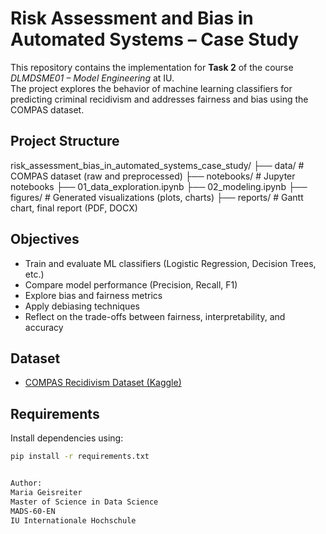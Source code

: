 # Risk Assessment and Bias in Automated Systems – Case Study

This repository contains the implementation for **Task 2** of the course _DLMDSME01 – Model Engineering_ at IU.  
The project explores the behavior of machine learning classifiers for predicting criminal recidivism and addresses fairness and bias using the COMPAS dataset.

## Project Structure

risk_assessment_bias_in_automated_systems_case_study/ 
├── data/ # COMPAS dataset (raw and preprocessed) 
├── notebooks/ # Jupyter notebooks 
    ├── 01_data_exploration.ipynb 
    ├── 02_modeling.ipynb 
├── figures/ # Generated visualizations (plots, charts) 
├── reports/ # Gantt chart, final report (PDF, DOCX)


## Objectives

- Train and evaluate ML classifiers (Logistic Regression, Decision Trees, etc.)
- Compare model performance (Precision, Recall, F1)
- Explore bias and fairness metrics
- Apply debiasing techniques
- Reflect on the trade-offs between fairness, interpretability, and accuracy

## Dataset

- [COMPAS Recidivism Dataset (Kaggle)](https://www.kaggle.com/datasets/danofer/compass)

## Requirements

Install dependencies using:

```bash
pip install -r requirements.txt


Author:
Maria Geisreiter
Master of Science in Data Science
MADS-60-EN
IU Internationale Hochschule


